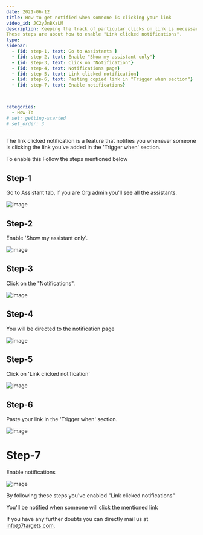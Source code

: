 ```yaml
---
date: 2021-06-12
title: How to get notified when someone is clicking your link
video_id: JC2yJnBXzLM
description: Keeping the track of particular clicks on link is necessary. 
These steps are about how to enable "Link clicked notifications".
type:  
sidebar:
  - {id: step-1, text: Go to Assistants }
  - {id: step-2, text: Enable "Show my assistant only"}
  - {id: step-3, text: Click on "Notification"}
  - {id: step-4, text: Notifications page}
  - {id: step-5, text: Link clicked notification}
  - {id: step-6, text: Pasting copied link in "Trigger when section"}
  - {id: step-7, text: Enable notifications}

  

categories:
  - How-To
# set: getting-started
# set_order: 3
---
```


The link clicked notification is a feature that notifies you whenever someone is clicking the link you've added in the 'Trigger when' section.

To enable this Follow the steps mentioned below


## Step-1 

Go to Assistant tab, if you are Org admin you'll see all the assistants.

![image](../../images/Link-clicked-1.png)

## Step-2

Enable 'Show my assistant only'.

![image](../../images/Link-clicked-2.png)

## Step-3

Click on the "Notifications".

![image](../../images/Link-clicked-3.png)

## Step-4

You will be directed to the notification page

![image](../../images/Link-clicked-4.png)

## Step-5

Click on 'Link clicked notification'

![image](../../images/Link-clicked-5.png)

## Step-6

 Paste your link in the 'Trigger when' section.

 ![image](../../images/Link-clicked-6.png)

 # Step-7

 Enable notifications

![image](../../images/Link-clicked-7.png)

By following these steps you've enabled "Link clicked notifications"

You'll be notified when someone will click the mentioned link 

If you have any further doubts you can directly mail us at info@7targets.com.

